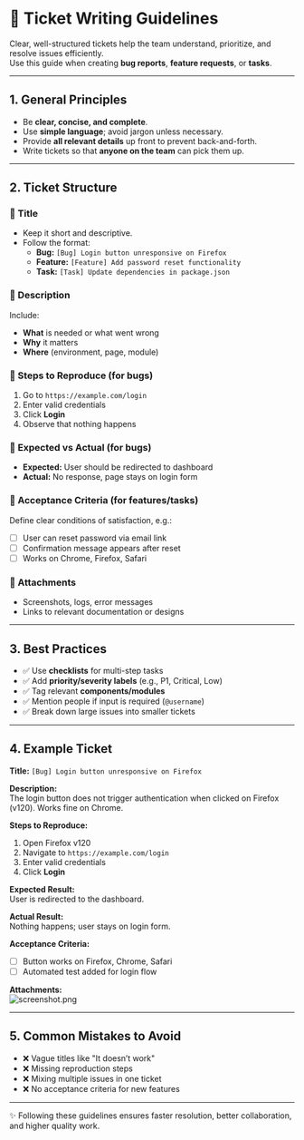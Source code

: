 # 🎫 Ticket Writing Guidelines

Clear, well-structured tickets help the team understand, prioritize, and resolve issues efficiently.  
Use this guide when creating **bug reports**, **feature requests**, or **tasks**.

---

## 1. General Principles
- Be **clear, concise, and complete**.
- Use **simple language**; avoid jargon unless necessary.
- Provide **all relevant details** up front to prevent back-and-forth.
- Write tickets so that **anyone on the team** can pick them up.

---

## 2. Ticket Structure

### 🔹 Title
- Keep it short and descriptive.
- Follow the format:  
  - **Bug:** `[Bug] Login button unresponsive on Firefox`  
  - **Feature:** `[Feature] Add password reset functionality`  
  - **Task:** `[Task] Update dependencies in package.json`  

### 🔹 Description
Include:
- **What** is needed or what went wrong
- **Why** it matters
- **Where** (environment, page, module)

### 🔹 Steps to Reproduce (for bugs)
1. Go to `https://example.com/login`
2. Enter valid credentials
3. Click **Login**
4. Observe that nothing happens

### 🔹 Expected vs Actual (for bugs)
- **Expected:** User should be redirected to dashboard  
- **Actual:** No response, page stays on login form  

### 🔹 Acceptance Criteria (for features/tasks)
Define clear conditions of satisfaction, e.g.:
- [ ] User can reset password via email link  
- [ ] Confirmation message appears after reset  
- [ ] Works on Chrome, Firefox, Safari  

### 🔹 Attachments
- Screenshots, logs, error messages
- Links to relevant documentation or designs

---

## 3. Best Practices
- ✅ Use **checklists** for multi-step tasks
- ✅ Add **priority/severity labels** (e.g., P1, Critical, Low)
- ✅ Tag relevant **components/modules**
- ✅ Mention people if input is required (`@username`)
- ✅ Break down large issues into smaller tickets

---

## 4. Example Ticket

**Title:** `[Bug] Login button unresponsive on Firefox`  

**Description:**  
The login button does not trigger authentication when clicked on Firefox (v120). Works fine on Chrome.  

**Steps to Reproduce:**  
1. Open Firefox v120  
2. Navigate to `https://example.com/login`  
3. Enter valid credentials  
4. Click **Login**  

**Expected Result:**  
User is redirected to the dashboard.  

**Actual Result:**  
Nothing happens; user stays on login form.  

**Acceptance Criteria:**  
- [ ] Button works on Firefox, Chrome, Safari  
- [ ] Automated test added for login flow  

**Attachments:**  
![screenshot.png](./images/login-bug.png)  

---

## 5. Common Mistakes to Avoid
- ❌ Vague titles like "It doesn’t work"  
- ❌ Missing reproduction steps  
- ❌ Mixing multiple issues in one ticket  
- ❌ No acceptance criteria for new features  

---

✨ Following these guidelines ensures faster resolution, better collaboration, and higher quality work.
